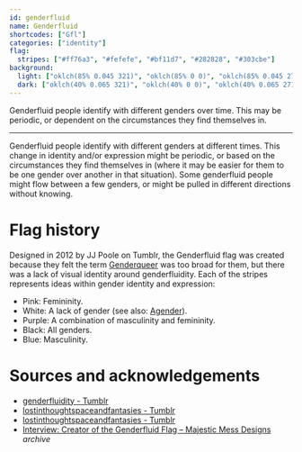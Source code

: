 ```yaml
---
id: genderfluid
name: Genderfluid
shortcodes: ["Gfl"]
categories: ["identity"]
flag:
  stripes: ["#ff76a3", "#fefefe", "#bf11d7", "#282828", "#303cbe"]
background:
  light: ["oklch(85% 0.045 321)", "oklch(85% 0 0)", "oklch(85% 0.045 271)"]
  dark: ["oklch(40% 0.065 321)", "oklch(40% 0 0)", "oklch(40% 0.065 271)"]
---
```


Genderfluid people identify with different genders over time. This may be
periodic, or dependent on the circumstances they find themselves in.

---

Genderfluid people identify with different genders at different times. This
change in identity and/or expression might be periodic, or based on the
circumstances they find themselves in (where it may be easier for them to be one
gender over another in that situation). Some genderfluid people might flow
between a few genders, or might be pulled in different directions without
knowing.

# Flag history

Designed in 2012 by JJ Poole on Tumblr, the Genderfluid flag was created because
they felt the term [Genderqueer](/flags/genderqueer) was too broad for them, but
there was a lack of visual identity around genderfluidity. Each of the stripes
represents ideas within gender identity and expression:

- Pink: Femininity.
- White: A lack of gender (see also: [Agender](/flags/agender)).
- Purple: A combination of masculinity and femininity.
- Black: All genders.
- Blue: Masculinity.

# Sources and acknowledgements

- [genderfluidity - Tumblr](https://genderfluidity.tumblr.com/post/28614422659/so-i-couldnt-find-a-flag-that)
- [lostinthoughtspaceandfantasies - Tumblr](https://lostinthoughtspaceandfantasies.tumblr.com/post/53367943568/genderfluidity-so-i-couldnt-find-a-flag-that)
- [lostinthoughtspaceandfantasies - Tumblr](https://lostinthoughtspaceandfantasies.tumblr.com/post/28596790877/jaidynmarri-a-proposed-design-for-a-genderfluid)
- [Interview: Creator of the Genderfluid Flag – Majestic Mess Designs](https://web.archive.org/web/20211127154121/https://majesticmess.com/2018/12/20/interview-creator-of-the-genderfluid-flag/)
  _archive_
